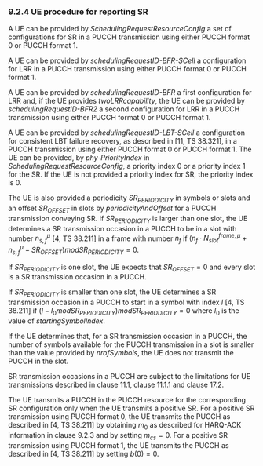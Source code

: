 ### 9.2.4 UE procedure for reporting SR

A UE can be provided by *SchedulingRequestResourceConfig* a set of
configurations for SR in a PUCCH transmission using either PUCCH format
0 or PUCCH format 1.

A UE can be provided by *schedulingRequestID-BFR-SCell* a configuration
for LRR in a PUCCH transmission using either PUCCH format 0 or PUCCH
format 1.

A UE can be provided by *schedulingRequestID-BFR* a first configuration
for LRR and, if the UE provides *twoLRRcapability*, the UE can be
provided by *schedulingRequestID-BFR2* a second configuration for LRR in
a PUCCH transmission using either PUCCH format 0 or PUCCH format 1.

A UE can be provided by *schedulingRequestID-LBT-SCell* a configuration
for consistent LBT failure recovery, as described in \[11, TS 38.321\],
in a PUCCH transmission using either PUCCH format 0 or PUCCH format 1.
The UE can be provided, by *phy-PriorityIndex* in
*SchedulingRequestResourceConfig*, a priority index 0 or a priority
index 1 for the SR. If the UE is not provided a priority index for SR,
the priority index is 0.

The UE is also provided a periodicity ${SR}_{PERIODICITY}$ in symbols or
slots and an offset ${SR}_{OFFSET}$ in slots by *periodicityAndOffset*
for a PUCCH transmission conveying SR. If ${SR}_{PERIODICITY}$ is larger
than one slot, the UE determines a SR transmission occasion in a PUCCH
to be in a slot with number $n_{s,f}^{\mu}$ \[4, TS 38.211\] in a frame
with number $n_{f}$ if
$\left( {n_{f} \cdot N_{slot}^{frame,\mu} + n}_{s,f}^{\mu} - {SR}_{OFFSET} \right)mod{SR}_{PERIODICITY} = 0$.

If ${SR}_{PERIODICITY}$ is one slot, the UE expects that
${SR}_{OFFSET} = 0$ and every slot is a SR transmission occasion in a
PUCCH.

If ${SR}_{PERIODICITY}$ is smaller than one slot, the UE determines a SR
transmission occasion in a PUCCH to start in a symbol with index $l$
\[4, TS 38.211\] if
$\left( l - l_{0}mod{SR}_{PERIODICITY} \right)mod{SR}_{PERIODICITY} = 0$
where $l_{0}$ is the value of *startingSymbolIndex*.

If the UE determines that, for a SR transmission occasion in a PUCCH,
the number of symbols available for the PUCCH transmission in a slot is
smaller than the value provided by *nrofSymbols*, the UE does not
transmit the PUCCH in the slot.

SR transmission occasions in a PUCCH are subject to the limitations for
UE transmissions described in clause 11.1, clause 11.1.1 and clause
17.2.

The UE transmits a PUCCH in the PUCCH resource for the corresponding SR
configuration only when the UE transmits a positive SR. For a positive
SR transmission using PUCCH format 0, the UE transmits the PUCCH as
described in \[4, TS 38.211\] by obtaining $m_{0}$ as described for
HARQ-ACK information in clause 9.2.3 and by setting $m_{cs} = 0$. For a
positive SR transmission using PUCCH format 1, the UE transmits the
PUCCH as described in \[4, TS 38.211\] by setting $b(0) = 0$.